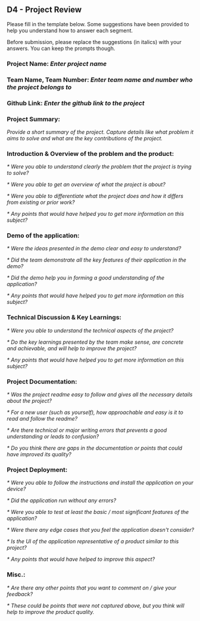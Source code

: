 ## D4 - Project Review

Please fill in the template below. Some suggestions have been provided to help you understand how to answer each segment.

Before submission, please replace the suggestions (in italics) with your answers. You can keep the prompts though.

### Project Name: _Enter project name_
### Team Name, Team Number: _Enter team name and number who the project belongs to_
### Github Link: _Enter the github link to the project_

### Project Summary:
_Provide a short summary of the project. Capture details like what problem it aims to solve and what are the key contributions of the project._

### Introduction & Overview of the problem and the product:
_* Were you able to understand clearly the problem that the project is trying to solve?_

_* Were you able to get an overview of what the project is about?_

_* Were you able to differentiate what the project does and how it differs from existing or prior work?_

_* Any points that would have helped you to get more information on this subject?_

### Demo of the application:
_* Were the ideas presented in the demo clear and easy to understand?_

_* Did the team demonstrate all the key features of their application in the demo?_

_* Did the demo help you in forming a good understanding of the application?_

_* Any points that would have helped you to get more information on this subject?_

### Technical Discussion & Key Learnings:
_* Were you able to understand the technical aspects of the project?_

_* Do the key learnings presented by the team make sense, are concrete and achievable, and will help to improve the project?_

_* Any points that would have helped you to get more information on this subject?_

### Project Documentation:
_* Was the project readme easy to follow and gives all the necessary details about the project?_

_* For a new user (such as yourself), how approachable and easy is it to read and follow the readme?_

_* Are there technical or major writing errors that prevents a good understanding or leads to confusion?_

_* Do you think there are gaps in the documentation or points that could have improved its quality?_

### Project Deployment:
_* Were you able to follow the instructions and install the application on your device?_

_* Did the application run without any errors?_

_* Were you able to test at least the basic / most significant features of the application?_

_* Were there any edge cases that you feel the application doesn't consider?_

_* Is the UI of the application representative of a product similar to this project?_

_* Any points that would have helped to improve this aspect?_

### Misc.:
_* Are there any other points that you want to comment on / give your feedback?_

_* These could be points that were not captured above, but you think will help to improve the product quality._
